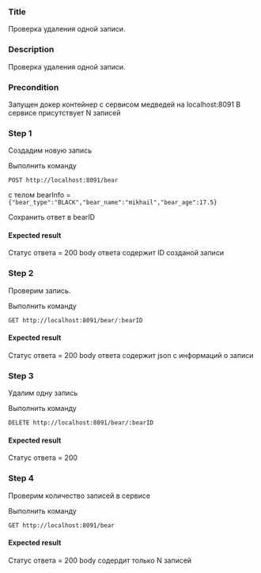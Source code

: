 ### Title
Проверка удаления одной записи.
### Description
Проверка удаления одной записи.
### Precondition
Запущен докер контейнер с сервисом медведей на localhost:8091
В сервисе присутствует N записей
### Step 1
Создадим новую запись

Выполнить команду

``POST http://localhost:8091/bear``

с телом bearInfo =
``{"bear_type":"BLACK","bear_name":"mikhail","bear_age":17.5}``

Сохранить ответ в bearID

#### Expected result
Статус ответа = 200
body ответа содержит ID созданой записи

### Step 2
Проверим запись.

Выполнить команду

``GET http://localhost:8091/bear/:bearID``

#### Expected result
Статус ответа = 200
body ответа содержит json c информаций о записи

### Step 3
Удалим одну запись

Выполнить команду

``DELETE http://localhost:8091/bear/:bearID``

#### Expected result
Статус ответа = 200

### Step 4
Проверим количество записей в сервисе

Выполнить команду

``GET http://localhost:8091/bear``
#### Expected result
Статус ответа = 200
body содердит только N записей